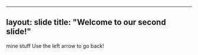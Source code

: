 ---
 layout: slide
 title: "Welcome to our second slide!"
 ---
 mine stuff
 Use the left arrow to go back!
 